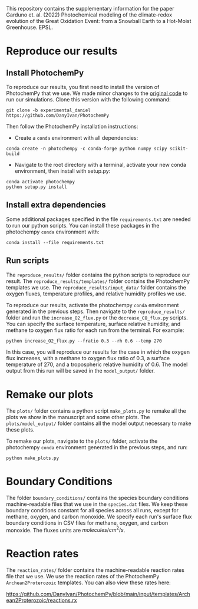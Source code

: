  This repository contains the supplementary information for the paper Garduno et. al. (2022) Photochemical modeling of the climate-redox evolution of the Great Oxidation Event: from a Snowball Earth to a Hot-Moist Greenhouse. EPSL.

# Reproduce our results

## Install PhotochemPy
To reproduce our results, you first need to install the version of
PhotochemPy that we use. We made minor changes to the [original code](https://github.com/Nicholaswogan/PhotochemPy/)
to run our simulations. Clone this version with the following command:

```
git clone -b experimental_daniel https://github.com/DanyIvan/PhotochemPy
```

Then follow the PhotochemPy installation instructions:

- Create a `conda` environment with all dependencies:
  
```
conda create -n photochempy -c conda-forge python numpy scipy scikit-build
```

- Navigate to the root directory with a terminal, activate your new conda environment, then install with setup.py:
  
```
conda activate photochempy
python setup.py install
```

## Install extra dependencies

Some additional packages specified in the file
`requirements.txt` are needed to run our python scripts. You can install these packages in the photochempy `conda`
environment with:

```
conda install --file requirements.txt
```

## Run scripts

The `reproduce_results/` folder contains the python scripts to reproduce our result.
The `reproduce_results/templates/` folder contains the PhotochemPy templates we use.
The `reproduce_results/input_data/` folder contains the oxygen fluxes, temperature profiles,
and relative humidity profiles we use.

To reproduce our results, activate the photochempy `conda` environment generated 
in the previous steps. Then navigate to the `reproduce_results/` folder and run the
`increase_O2_flux.py` or the `decrease_CO_flux.py` scripts. You can specify the
surface temperature, surface relative humidity, and methane to oxygen flux
ratio for each run from the terminal. For example:

```
python increase_O2_flux.py --fratio 0.3 --rh 0.6 --temp 270
```

In this case, you will reproduce our results for the case in which the oxygen flux increases, with a methane to oxygen flux ratio of 0.3, a surface temperature of 270, and a tropospheric relative humidity of 0.6. The model output from this run will be saved in the `model_output/` folder.

# Remake our plots

The `plots/` folder contains a python script `make_plots.py` to remake all the plots we show in the manuscript and some other plots. The `plots/model_output/` folder contains all the model output necessary to make these plots.

To remake our plots, navigate to the `plots/` folder, activate the photochempy `conda` environment generated in the previous steps, and run:

```
python make_plots.py
```

# Boundary Conditions

The folder `boundary_conditions/` contains the species boundary conditions machine-readable files that we use in the `species.dat` files. We keep these boundary conditions constant for all species across all runs, except for methane, oxygen, and carbon monoxide. We specify each run's surface flux boundary conditions in CSV files for methane, oxygen, and carbon monoxide. The fluxes units are $molecules/cm^{2}/s$.

# Reaction rates

The `reaction_rates/` folder contains the machine-readable reaction rates file that we use. We use the reaction rates of the PhotochemPy `Archean2Proterozoic` templates. You can also view these rates here: 
    
<https://github.com/DanyIvan/PhotochemPy/blob/main/input/templates/Archean2Proterozoic/reactions.rx>